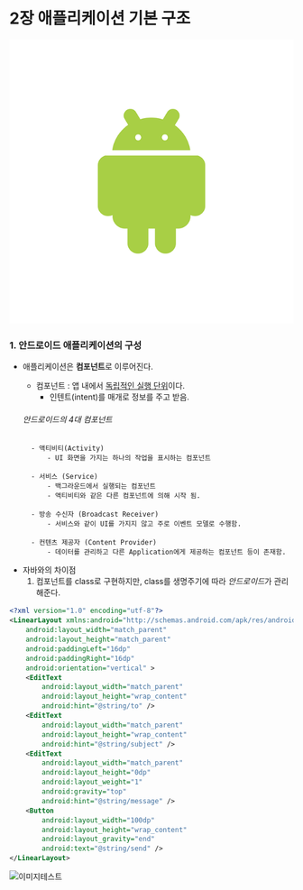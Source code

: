 # 2장 애플리케이션 기본 구조

![안드로이드 이미지](img/android2.png)

### 1. 안드로이드 애플리케이션의 구성

* 애플리케이션은 **컴포넌트**로 이루어진다.
    - 컴포넌트 : 앱 내에서 <u>독립적인 실행 단위</u>이다.
        - 인텐트(intent)를 매개로 정보를 주고 받음.
        
    ###### 안드로이드의 4대 컴포넌트
        - 액티비티(Activity)
            - UI 화면을 가지는 하나의 작업을 표시하는 컴포넌트

        - 서비스 (Service)
            - 백그라운드에서 실행되는 컴포넌트
            - 액티비티와 같은 다른 컴포넌트에 의해 시작 됨.

        - 방송 수신자 (Broadcast Receiver)
            - 서비스와 같이 UI를 가지지 않고 주로 이벤트 모델로 수행함.

        - 컨텐츠 제공자 (Content Provider)
            - 데이터를 관리하고 다른 Application에게 제공하는 컴포넌트 등이 존재함.


- 자바와의 차이점
    1. 컴포넌트를 class로 구현하지만, class를 생명주기에 따라 *안드로이드*가 관리해준다.

```xml
<?xml version="1.0" encoding="utf-8"?>
<LinearLayout xmlns:android="http://schemas.android.com/apk/res/android"
    android:layout_width="match_parent"
    android:layout_height="match_parent"
    android:paddingLeft="16dp"
    android:paddingRight="16dp"
    android:orientation="vertical" >
    <EditText
        android:layout_width="match_parent"
        android:layout_height="wrap_content"
        android:hint="@string/to" />
    <EditText
        android:layout_width="match_parent"
        android:layout_height="wrap_content"
        android:hint="@string/subject" />
    <EditText
        android:layout_width="match_parent"
        android:layout_height="0dp"
        android:layout_weight="1"
        android:gravity="top"
        android:hint="@string/message" />
    <Button
        android:layout_width="100dp"
        android:layout_height="wrap_content"
        android:layout_gravity="end"
        android:text="@string/send" />
</LinearLayout>
```

![이미지테스트](img/404.png)